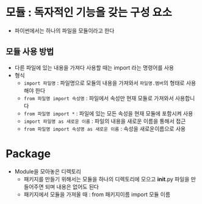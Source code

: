 # 모듈 : 독자적인 기능을 갖는 구성 요소
- 파이썬에서는 하나의 파일을 모듈이라고 한다 

## 모듈 사용 방법
- 다른 파일에 있는 내용을 가져다 사용할 때는 import 라는 명령어를 사용
- 형식 
  - `import 파일명` : 파일명으로 모듈의 내용을 가져와서 `파일명.멤버`의 형태로 사용해야 한다
  - `from 파일명 import 속성명` : 파일에서 속성만 현재 모듈로 가져와서 사용합니다 
  - `from 파일명 import *` : 파일에 있는 모든 속성을 현재 모듈에 포함시켜 사용
  - `import 파일명 as 새로운 이름` : 파일의 내용을 새로운 이름을 통해서 접근 
  - `from 파일명 import 속성명 as 새로운 이름` : 속성을 새로운이름으로 사용 

# Package
- Module을 모아놓은 디렉토리 
  - 패키지를 만들기 위해서는 모듈을 하나의 디렉토리에 모으고 __init__.py 파일을 만들어주면 되며 내용은 없어도 된다 
  - 패키지에서 모듈을 가져올 때 : from 패키지이름 import 모듈 이름

